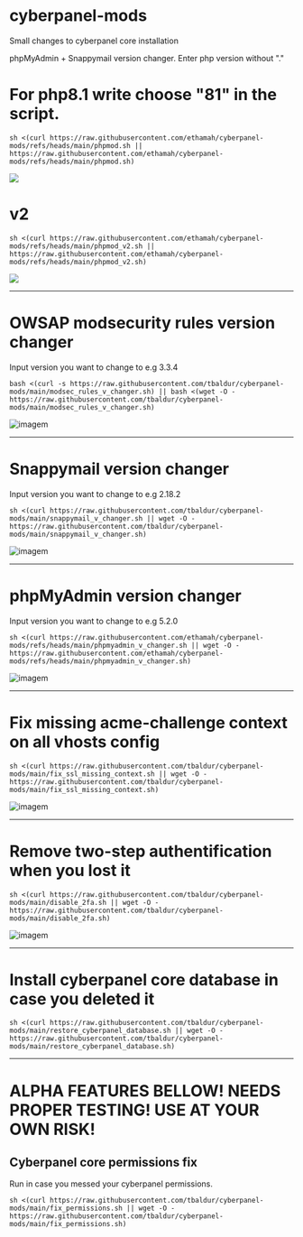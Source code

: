 # cyberpanel-mods
Small changes to cyberpanel core installation

phpMyAdmin + Snappymail version changer. Enter php version without "."

# For php8.1 write choose "81" in the script.
```
sh <(curl https://raw.githubusercontent.com/ethamah/cyberpanel-mods/refs/heads/main/phpmod.sh || https://raw.githubusercontent.com/ethamah/cyberpanel-mods/refs/heads/main/phpmod.sh)
```
![](https://community.cyberpanel.net/uploads/default/original/2X/0/00feaa708386036ce807b7d7b67c57230f2dfe45.png)
# v2
```
sh <(curl https://raw.githubusercontent.com/ethamah/cyberpanel-mods/refs/heads/main/phpmod_v2.sh || https://raw.githubusercontent.com/ethamah/cyberpanel-mods/refs/heads/main/phpmod_v2.sh)
```
![](https://raw.githubusercontent.com/ethamah/cyberpanel-mods/refs/heads/main/Screenshot%202025-05-01%20101827.png)
______________________________
# OWSAP modsecurity rules version changer
Input version you want to change to e.g 3.3.4
```
bash <(curl -s https://raw.githubusercontent.com/tbaldur/cyberpanel-mods/main/modsec_rules_v_changer.sh) || bash <(wget -O - https://raw.githubusercontent.com/tbaldur/cyberpanel-mods/main/modsec_rules_v_changer.sh) 
```
![imagem](https://github.com/tbaldur/cyberpanel-mods/assets/97204751/a94ab169-6333-40ab-9e11-8632b38aba90)

______________________________

# Snappymail version changer
Input version you want to change to e.g 2.18.2
```
sh <(curl https://raw.githubusercontent.com/tbaldur/cyberpanel-mods/main/snappymail_v_changer.sh || wget -O - https://raw.githubusercontent.com/tbaldur/cyberpanel-mods/main/snappymail_v_changer.sh)
```
![imagem](https://user-images.githubusercontent.com/97204751/192609788-355a24ec-e0cf-407a-91b7-51bb4121e5f4.png)


______________________________
# phpMyAdmin version changer
Input version you want to change to e.g 5.2.0
```
sh <(curl https://raw.githubusercontent.com/ethamah/cyberpanel-mods/refs/heads/main/phpmyadmin_v_changer.sh || wget -O - https://raw.githubusercontent.com/ethamah/cyberpanel-mods/refs/heads/main/phpmyadmin_v_changer.sh)
```
![imagem](https://user-images.githubusercontent.com/97204751/208486782-a0205d4f-8698-4cdb-bad1-9f47e19bf5ba.png)



______________________________
# Fix missing acme-challenge context on all vhosts config
```
sh <(curl https://raw.githubusercontent.com/tbaldur/cyberpanel-mods/main/fix_ssl_missing_context.sh || wget -O - https://raw.githubusercontent.com/tbaldur/cyberpanel-mods/main/fix_ssl_missing_context.sh)
```

![imagem](https://user-images.githubusercontent.com/97204751/186309709-30e11069-4833-4d05-b118-d7ba55960b56.png)

_____________________________
# Remove two-step authentification when you lost it
```
sh <(curl https://raw.githubusercontent.com/tbaldur/cyberpanel-mods/main/disable_2fa.sh || wget -O - https://raw.githubusercontent.com/tbaldur/cyberpanel-mods/main/disable_2fa.sh)
```

![imagem](https://user-images.githubusercontent.com/97204751/186309709-30e11069-4833-4d05-b118-d7ba55960b56.png)

_____________________________
# Install cyberpanel core database in case you deleted it
```
sh <(curl https://raw.githubusercontent.com/tbaldur/cyberpanel-mods/main/restore_cyberpanel_database.sh || wget -O - https://raw.githubusercontent.com/tbaldur/cyberpanel-mods/main/restore_cyberpanel_database.sh)
```

______________________________
# ALPHA FEATURES BELLOW! NEEDS PROPER TESTING! USE AT YOUR OWN RISK!
## Cyberpanel core permissions fix

Run in case you messed your cyberpanel permissions. 
```
sh <(curl https://raw.githubusercontent.com/tbaldur/cyberpanel-mods/main/fix_permissions.sh || wget -O - https://raw.githubusercontent.com/tbaldur/cyberpanel-mods/main/fix_permissions.sh)
```
